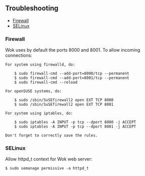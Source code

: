 ## Troubleshooting

* [Firewall](#firewall)
* [SELinux](#selinux)

### Firewall
Wok uses by default the ports 8000 and 8001. To allow incoming connections:

    For system using firewalld, do:

        $ sudo firewall-cmd --add-port=8000/tcp --permanent
        $ sudo firewall-cmd --add-port=8001/tcp --permanent
        $ sudo firewall-cmd --reload

    For openSUSE systems, do:

        $ sudo /sbin/SuSEfirewall2 open EXT TCP 8000
        $ sudo /sbin/SuSEfirewall2 open EXT TCP 8001

    For system using iptables, do:

        $ sudo iptables -A INPUT -p tcp --dport 8000 -j ACCEPT
        $ sudo iptables -A INPUT -p tcp --dport 8001 -j ACCEPT

    Don't forget to correctly save the rules.

### SELinux
Allow httpd_t context for Wok web server:

    $ sudo semanage permissive -a httpd_t
